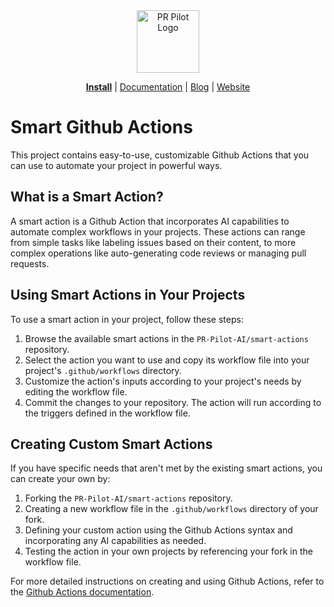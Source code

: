 <div align="center">
<img src="https://avatars.githubusercontent.com/ml/17635?s=140&v=" width="100" alt="PR Pilot Logo">
</div>

<p align="center">
  <a href="https://github.com/apps/pr-pilot-ai/installations/new"><b>Install</b></a> |
  <a href="https://docs.pr-pilot.ai">Documentation</a> | 
  <a href="https://www.pr-pilot.ai/blog">Blog</a> | 
  <a href="https://www.pr-pilot.ai">Website</a>
</p>

# Smart Github Actions

This project contains easy-to-use, customizable Github Actions that you can use to automate your project in powerful ways.

## What is a Smart Action?

A smart action is a Github Action that incorporates AI capabilities to automate complex workflows in your projects. These actions can range from simple tasks like labeling issues based on their content, to more complex operations like auto-generating code reviews or managing pull requests.

## Using Smart Actions in Your Projects

To use a smart action in your project, follow these steps:

1. Browse the available smart actions in the `PR-Pilot-AI/smart-actions` repository.
2. Select the action you want to use and copy its workflow file into your project's `.github/workflows` directory.
3. Customize the action's inputs according to your project's needs by editing the workflow file.
4. Commit the changes to your repository. The action will run according to the triggers defined in the workflow file.

## Creating Custom Smart Actions

If you have specific needs that aren't met by the existing smart actions, you can create your own by:

1. Forking the `PR-Pilot-AI/smart-actions` repository.
2. Creating a new workflow file in the `.github/workflows` directory of your fork.
3. Defining your custom action using the Github Actions syntax and incorporating any AI capabilities as needed.
4. Testing the action in your own projects by referencing your fork in the workflow file.

For more detailed instructions on creating and using Github Actions, refer to the [Github Actions documentation](https://docs.github.com/en/actions).
